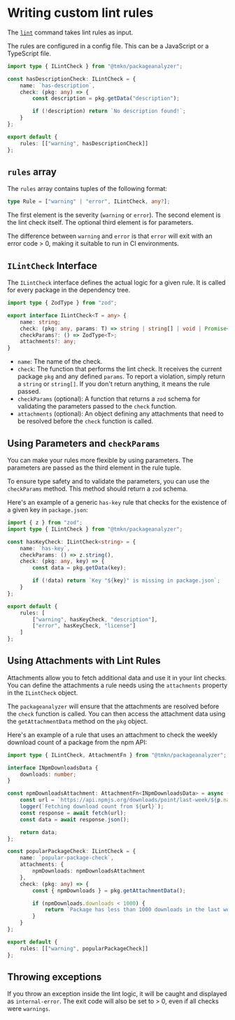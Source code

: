 # Writing custom lint rules

The [`lint`](../cli/lint/index.md) command takes lint rules as input.

The rules are configured in a config file. This can be a JavaScript or a TypeScript file.

```typescript title="lintConfig.ts"
import type { ILintCheck } from "@tmkn/packageanalyzer";

const hasDescriptionCheck: ILintCheck = {
    name: `has-description`,
    check: (pkg: any) => {
        const description = pkg.getData("description");

        if (!description) return `No description found!`;
    }
};

export default {
    rules: [["warning", hasDescriptionCheck]]
};
```

## `rules` array

The `rules` array contains tuples of the following format:

```typescript
type Rule = ["warning" | "error", ILintCheck, any?];
```

The first element is the severity (`warning` or `error`). The second element is the lint check itself. The optional third element is for parameters.

The difference between `warning` and `error` is that `error` will exit with an error code > 0, making it suitable to run in CI environments.

## `ILintCheck` Interface

The `ILintCheck` interface defines the actual logic for a given rule. It is called for every package in the dependency tree.

```typescript title="ILintCheck"
import type { ZodType } from "zod";

export interface ILintCheck<T = any> {
    name: string;
    check: (pkg: any, params: T) => string | string[] | void | Promise<string | string[] | void>;
    checkParams?: () => ZodType<T>;
    attachments?: any;
}
```

- `name`: The name of the check.
- `check`: The function that performs the lint check. It receives the current package `pkg` and any defined `params`. To report a violation, simply return a `string` or `string[]`. If you don't return anything, it means the rule passed.
- `checkParams` (optional): A function that returns a `zod` schema for validating the parameters passed to the `check` function.
- `attachments` (optional): An object defining any attachments that need to be resolved before the `check` function is called.

## Using Parameters and `checkParams`

You can make your rules more flexible by using parameters. The parameters are passed as the third element in the rule tuple.

To ensure type safety and to validate the parameters, you can use the `checkParams` method. This method should return a `zod` schema.

Here's an example of a generic `has-key` rule that checks for the existence of a given key in `package.json`:

```typescript title="lintConfig.ts"
import { z } from "zod";
import type { ILintCheck } from "@tmkn/packageanalyzer";

const hasKeyCheck: ILintCheck<string> = {
    name: `has-key`,
    checkParams: () => z.string(),
    check: (pkg: any, key) => {
        const data = pkg.getData(key);

        if (!data) return `Key "${key}" is missing in package.json`;
    }
};

export default {
    rules: [
        ["warning", hasKeyCheck, "description"],
        ["error", hasKeyCheck, "license"]
    ]
};
```

## Using Attachments with Lint Rules

Attachments allow you to fetch additional data and use it in your lint checks. You can define the attachments a rule needs using the `attachments` property in the `ILintCheck` object.

The `packageanalyzer` will ensure that the attachments are resolved before the `check` function is called. You can then access the attachment data using the `getAttachmentData` method on the `pkg` object.

Here's an example of a rule that uses an attachment to check the weekly download count of a package from the npm API:

```typescript title="lintConfig.ts"
import type { ILintCheck, AttachmentFn } from "@tmkn/packageanalyzer";

interface INpmDownloadsData {
    downloads: number;
}

const npmDownloadsAttachment: AttachmentFn<INpmDownloadsData> = async ({ p, logger }) => {
    const url = `https://api.npmjs.org/downloads/point/last-week/${p.name}`;
    logger(`Fetching download count from ${url}`);
    const response = await fetch(url);
    const data = await response.json();

    return data;
};

const popularPackageCheck: ILintCheck = {
    name: `popular-package-check`,
    attachments: {
        npmDownloads: npmDownloadsAttachment
    },
    check: (pkg: any) => {
        const { npmDownloads } = pkg.getAttachmentData();

        if (npmDownloads.downloads < 1000) {
            return `Package has less than 1000 downloads in the last week`;
        }
    }
};

export default {
    rules: [["warning", popularPackageCheck]]
};
```

## Throwing exceptions

If you throw an exception inside the lint logic, it will be caught and displayed as `internal-error`. The exit code will also be set to > 0, even if all checks were `warnings`.
